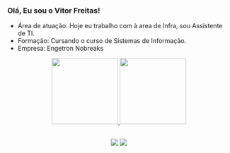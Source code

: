 ### Olá, Eu sou o Vitor Freitas!

- Área de atuação: Hoje eu trabalho com à area de Infra, sou Assistente de TI.
- Formação: Cursando o curso de Sistemas de Informação.
- Empresa: Engetron Nobreaks

<div align="center">
  <a href="https://github.com/vtfreitasx">
  <img height="150em" src="https://github-readme-stats.vercel.app/api?username=vtfreitasx&show_icons=true&theme=dracula&include_all_commits=true&count_private=true"/>
  <img height="150em" src="https://github-readme-stats.vercel.app/api/top-langs/?username=vtfreitasx&layout=compact&langs_count=7&theme=dracula"/>

  ##
 <div>
  <a href="https://instagram.com/vtfreitasx" target="_blank"><img src="https://img.shields.io/badge/-Instagram-%23E4405F?style=for-the-badge&logo=instagram&logoColor=white" target="_blank"></a>
   <a href="https://www.linkedin.com/in/vitor-hugo-freitas-9608b81a4/" target="_blank"><img src="https://img.shields.io/badge/-LinkedIn-%230077B5?style=for-the-badge&logo=linkedin&logoColor=white" target="_blank"></a> 
   
